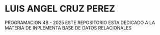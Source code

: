 # LUIS ANGEL CRUZ PEREZ
PROGRAMACION 4B - 2025
ESTE REPOSITORIO ESTA DEDICADO A LA MATERIA DE INPLEMENTA BASE DE DATOS RELACIONALES 
